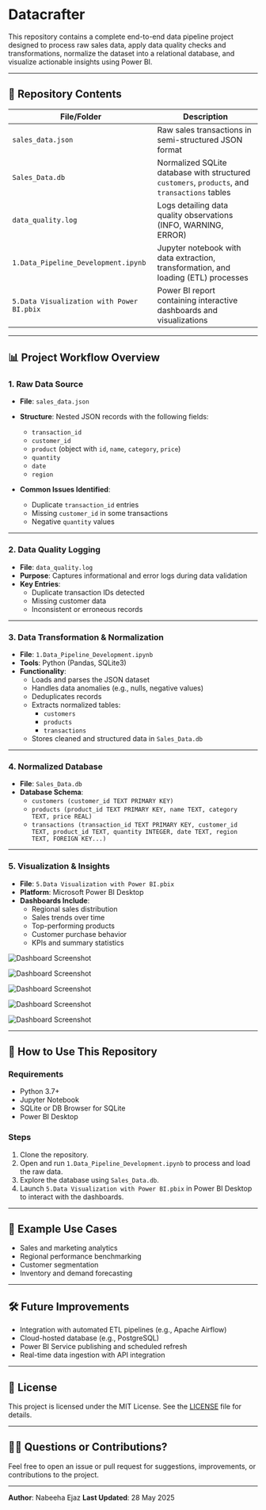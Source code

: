 # Datacrafter
This repository contains a complete end-to-end data pipeline project designed to process raw sales data, apply data quality checks and transformations, normalize the dataset into a relational database, and visualize actionable insights using Power BI.

---

## 📁 Repository Contents

| File/Folder                            | Description |
|----------------------------------------|-------------|
| `sales_data.json`                      | Raw sales transactions in semi-structured JSON format |
| `Sales_Data.db`                        | Normalized SQLite database with structured `customers`, `products`, and `transactions` tables |
| `data_quality.log`                     | Logs detailing data quality observations (INFO, WARNING, ERROR) |
| `1.Data_Pipeline_Development.ipynb`    | Jupyter notebook with data extraction, transformation, and loading (ETL) processes |
| `5.Data Visualization with Power BI.pbix` | Power BI report containing interactive dashboards and visualizations |

---

## 📊 Project Workflow Overview

### 1. **Raw Data Source**
- **File**: `sales_data.json`
- **Structure**: Nested JSON records with the following fields:
  - `transaction_id`
  - `customer_id`
  - `product` (object with `id`, `name`, `category`, `price`)
  - `quantity`
  - `date`
  - `region`

- **Common Issues Identified**:
  - Duplicate `transaction_id` entries
  - Missing `customer_id` in some transactions
  - Negative `quantity` values

---

### 2. **Data Quality Logging**
- **File**: `data_quality.log`
- **Purpose**: Captures informational and error logs during data validation
- **Key Entries**:
  - Duplicate transaction IDs detected
  - Missing customer data
  - Inconsistent or erroneous records

---

### 3. **Data Transformation & Normalization**
- **File**: `1.Data_Pipeline_Development.ipynb`
- **Tools**: Python (Pandas, SQLite3)
- **Functionality**:
  - Loads and parses the JSON dataset
  - Handles data anomalies (e.g., nulls, negative values)
  - Deduplicates records
  - Extracts normalized tables:
    - `customers`
    - `products`
    - `transactions`
  - Stores cleaned and structured data in `Sales_Data.db`

---

### 4. **Normalized Database**
- **File**: `Sales_Data.db`
- **Database Schema**:
  - `customers (customer_id TEXT PRIMARY KEY)`
  - `products (product_id TEXT PRIMARY KEY, name TEXT, category TEXT, price REAL)`
  - `transactions (transaction_id TEXT PRIMARY KEY, customer_id TEXT, product_id TEXT, quantity INTEGER, date TEXT, region TEXT, FOREIGN KEY...)`

---

### 5. **Visualization & Insights**
- **File**: `5.Data Visualization with Power BI.pbix`
- **Platform**: Microsoft Power BI Desktop
- **Dashboards Include**:
  - Regional sales distribution
  - Sales trends over time
  - Top-performing products
  - Customer purchase behavior
  - KPIs and summary statistics

![Dashboard Screenshot](images/Regional_sales_distribution.png)

![Dashboard Screenshot](images/Sales_trends_over_time.png)

![Dashboard Screenshot](images/Top-performing_products.png)

![Dashboard Screenshot](images/Total_sales_based_on_Transaction_ID.png)

![Dashboard Screenshot](images/YTD_Sales.png)

---

## 🚀 How to Use This Repository

### Requirements
- Python 3.7+
- Jupyter Notebook
- SQLite or DB Browser for SQLite
- Power BI Desktop

### Steps
1. Clone the repository.
2. Open and run `1.Data_Pipeline_Development.ipynb` to process and load the raw data.
3. Explore the database using `Sales_Data.db`.
4. Launch `5.Data Visualization with Power BI.pbix` in Power BI Desktop to interact with the dashboards.

---

## 🧪 Example Use Cases
- Sales and marketing analytics
- Regional performance benchmarking
- Customer segmentation
- Inventory and demand forecasting

---

## 🛠️ Future Improvements
- Integration with automated ETL pipelines (e.g., Apache Airflow)
- Cloud-hosted database (e.g., PostgreSQL)
- Power BI Service publishing and scheduled refresh
- Real-time data ingestion with API integration

---

## 📄 License

This project is licensed under the MIT License. See the [LICENSE](LICENSE) file for details.

---

## 🙋‍♀️ Questions or Contributions?

Feel free to open an issue or pull request for suggestions, improvements, or contributions to the project.

---

**Author**: Nabeeha Ejaz 
**Last Updated**: 28 May 2025
